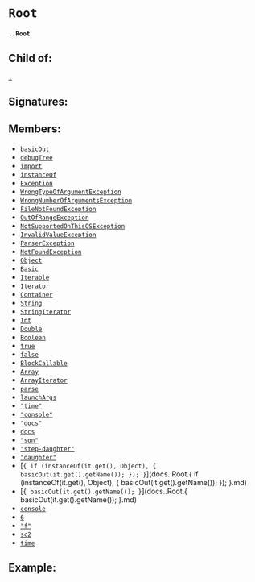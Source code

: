 # `Root`

#### `..Root`

## Child of:

[`.`](docs..md)

## Signatures:



## Members:

- [`basicOut`](docs..Root.basicOut.md)
- [`debugTree`](docs..Root.debugTree.md)
- [`import`](docs..Root.import.md)
- [`instanceOf`](docs..Root.instanceOf.md)
- [`Exception`](docs/docs..Root.Exception.md)
- [`WrongTypeOfArgumentException`](docs/docs..Root.Exception.md)
- [`WrongNumberOfArgumentsException`](docs/docs..Root.Exception.md)
- [`FileNotFoundException`](docs/docs..Root.Exception.md)
- [`OutOfRangeException`](docs/docs..Root.Exception.md)
- [`NotSupportedOnThisOSException`](docs/docs..Root.Exception.md)
- [`InvalidValueException`](docs/docs..Root.Exception.md)
- [`ParserException`](docs/docs..Root.Exception.md)
- [`NotFoundException`](docs/docs..Root.Exception.md)
- [`Object`](docs/docs..Root.Object.md)
- [`Basic`](docs/docs..Root.Basic.md)
- [`Iterable`](docs/docs..Root.Basic.md)
- [`Iterator`](docs/docs..Root.Basic.md)
- [`Container`](docs/docs..Root.Container.md)
- [`String`](docs/docs..Root.String.md)
- [`StringIterator`](docs/docs..Root.StringIterator.md)
- [`Int`](docs/docs..Root.Int.md)
- [`Double`](docs/docs..Root.Double.md)
- [`Boolean`](docs/docs..Root.Boolean.md)
- [`true`](docs..Root.true.md)
- [`false`](docs..Root.false.md)
- [`BlockCallable`](docs/docs..Root.BlockCallable.md)
- [`Array`](docs/docs..Root.Array.md)
- [`ArrayIterator`](docs/docs..Root.StringIterator.md)
- [`parse`](docs..Root.parse.md)
- [`launchArgs`](docs..Root.launchArgs.md)
- [`"time"`](docs..Root."time".md)
- [`"console"`](docs..Root."console".md)
- [`"docs"`](docs..Root."docs".md)
- [`docs`](docs..Root.docs.md)
- [`"son"`](docs..Root."son".md)
- [`"step-daughter"`](docs..Root."step-daughter".md)
- [`"daughter"`](docs..Root."daughter".md)
- [`{
    if (instanceOf(it.get(), Object), {
        basicOut(it.get().getName());
    });
}`](docs..Root.{
    if (instanceOf(it.get(), Object), {
        basicOut(it.get().getName());
    });
}.md)
- [`{
        basicOut(it.get().getName());
    }`](docs..Root.{
        basicOut(it.get().getName());
    }.md)
- [`console`](docs..Root.console.md)
- [`6`](docs..Root.6.md)
- [`"f"`](docs..Root."f".md)
- [`sc2`](docs..Root.sc2.md)
- [`time`](docs..Root.time.md)


## Example:

